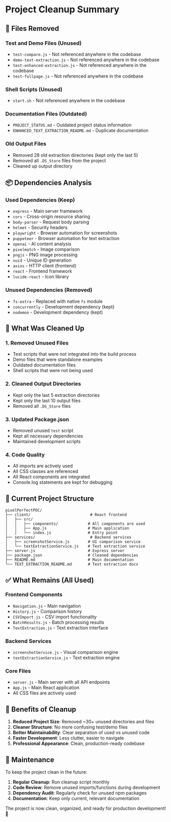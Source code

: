 # Project Cleanup Summary

## 🧹 Files Removed

### Test and Demo Files (Unused)
- `test-compare.js` - Not referenced anywhere in the codebase
- `demo-text-extraction.js` - Not referenced anywhere in the codebase  
- `test-enhanced-extraction.js` - Not referenced anywhere in the codebase
- `test-fullpage.js` - Not referenced anywhere in the codebase

### Shell Scripts (Unused)
- `start.sh` - Not referenced anywhere in the codebase

### Documentation Files (Outdated)
- `PROJECT_STATUS.md` - Outdated project status information
- `ENHANCED_TEXT_EXTRACTION_README.md` - Duplicate documentation

### Old Output Files
- Removed 28 old extraction directories (kept only the last 5)
- Removed all `.DS_Store` files from the project
- Cleaned up output directory

## 📦 Dependencies Analysis

### Used Dependencies (Keep)
- `express` - Main server framework
- `cors` - Cross-origin resource sharing
- `body-parser` - Request body parsing
- `helmet` - Security headers
- `playwright` - Browser automation for screenshots
- `puppeteer` - Browser automation for text extraction
- `openai` - AI content analysis
- `pixelmatch` - Image comparison
- `pngjs` - PNG image processing
- `uuid` - Unique ID generation
- `axios` - HTTP client (frontend)
- `react` - Frontend framework
- `lucide-react` - Icon library

### Unused Dependencies (Removed)
- `fs-extra` - Replaced with native `fs` module
- `concurrently` - Development dependency (kept)
- `nodemon` - Development dependency (kept)

## 🎯 What Was Cleaned Up

### 1. **Removed Unused Files**
   - Test scripts that were not integrated into the build process
   - Demo files that were standalone examples
   - Outdated documentation files
   - Shell scripts that were not being used

### 2. **Cleaned Output Directories**
   - Kept only the last 5 extraction directories
   - Kept only the last 10 output files
   - Removed all `.DS_Store` files

### 3. **Updated Package.json**
   - Removed unused `test` script
   - Kept all necessary dependencies
   - Maintained development scripts

### 4. **Code Quality**
   - All imports are actively used
   - All CSS classes are referenced
   - All React components are integrated
   - Console.log statements are kept for debugging

## 🚀 Current Project Structure

```
pixelPerfectPOC/
├── client/                          # React frontend
│   ├── src/
│   │   ├── components/             # All components are used
│   │   ├── App.js                  # Main application
│   │   └── index.js                # Entry point
├── services/                        # Backend services
│   ├── screenshotService.js        # UI comparison service
│   └── textExtractionService.js    # Text extraction service
├── server.js                       # Express server
├── package.json                    # Cleaned dependencies
├── README.md                       # Main documentation
└── TEXT_EXTRACTION_README.md       # Text extraction docs
```

## ✅ What Remains (All Used)

### Frontend Components
- `Navigation.js` - Main navigation
- `History.js` - Comparison history
- `CSVImport.js` - CSV import functionality
- `BatchResults.js` - Batch processing results
- `TextExtraction.js` - Text extraction interface

### Backend Services
- `screenshotService.js` - Visual comparison engine
- `textExtractionService.js` - Text extraction engine

### Core Files
- `server.js` - Main server with all API endpoints
- `App.js` - Main React application
- All CSS files are actively used

## 🎉 Benefits of Cleanup

1. **Reduced Project Size**: Removed ~30+ unused directories and files
2. **Cleaner Structure**: No more confusing test/demo files
3. **Better Maintainability**: Clear separation of used vs unused code
4. **Faster Development**: Less clutter, easier to navigate
5. **Professional Appearance**: Clean, production-ready codebase

## 🔧 Maintenance

To keep the project clean in the future:

1. **Regular Cleanup**: Run cleanup script monthly
2. **Code Review**: Remove unused imports/functions during development
3. **Dependency Audit**: Regularly check for unused npm packages
4. **Documentation**: Keep only current, relevant documentation

The project is now clean, organized, and ready for production development! 🚀
